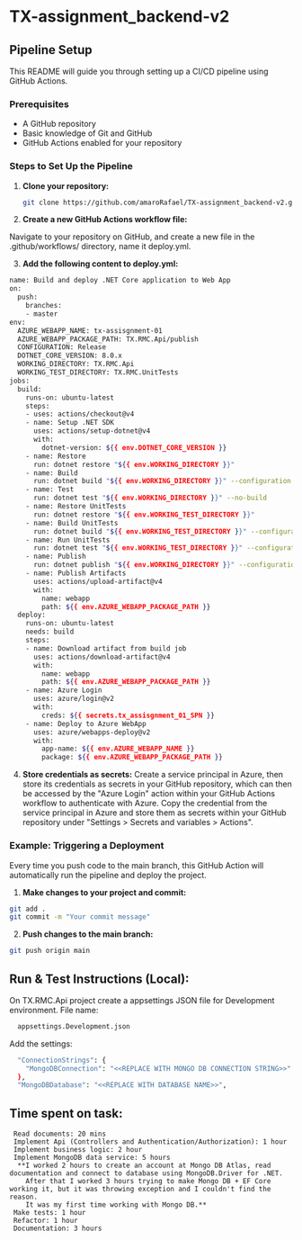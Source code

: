 # TX-assignment_backend-v2

## Pipeline Setup

This README will guide you through setting up a CI/CD pipeline using GitHub Actions.

### Prerequisites

- A GitHub repository
- Basic knowledge of Git and GitHub
- GitHub Actions enabled for your repository

### Steps to Set Up the Pipeline

1. **Clone your repository:**
   ```sh
   git clone https://github.com/amaroRafael/TX-assignment_backend-v2.git
   ```
2. **Create a new GitHub Actions workflow file:**

Navigate to your repository on GitHub, and create a new file in the .github/workflows/ directory, name it deploy.yml.

3. **Add the following content to deploy.yml:**

  ```sh
  name: Build and deploy .NET Core application to Web App
  on:
    push:
      branches:
      - master
  env:
    AZURE_WEBAPP_NAME: tx-assisgnment-01
    AZURE_WEBAPP_PACKAGE_PATH: TX.RMC.Api/publish
    CONFIGURATION: Release
    DOTNET_CORE_VERSION: 8.0.x
    WORKING_DIRECTORY: TX.RMC.Api
    WORKING_TEST_DIRECTORY: TX.RMC.UnitTests
  jobs:
    build:
      runs-on: ubuntu-latest
      steps:
      - uses: actions/checkout@v4
      - name: Setup .NET SDK
        uses: actions/setup-dotnet@v4
        with:
          dotnet-version: ${{ env.DOTNET_CORE_VERSION }}
      - name: Restore
        run: dotnet restore "${{ env.WORKING_DIRECTORY }}"
      - name: Build
        run: dotnet build "${{ env.WORKING_DIRECTORY }}" --configuration ${{ env.CONFIGURATION }} --no-restore
      - name: Test
        run: dotnet test "${{ env.WORKING_DIRECTORY }}" --no-build
      - name: Restore UnitTests
        run: dotnet restore "${{ env.WORKING_TEST_DIRECTORY }}"
      - name: Build UnitTests
        run: dotnet build "${{ env.WORKING_TEST_DIRECTORY }}" --configuration Debug --no-restore
      - name: Run UnitTests
        run: dotnet test "${{ env.WORKING_TEST_DIRECTORY }}" --configuration Debug --no-build
      - name: Publish
        run: dotnet publish "${{ env.WORKING_DIRECTORY }}" --configuration ${{ env.CONFIGURATION }} --no-build --output "${{ env.AZURE_WEBAPP_PACKAGE_PATH }}"
      - name: Publish Artifacts
        uses: actions/upload-artifact@v4
        with:
          name: webapp
          path: ${{ env.AZURE_WEBAPP_PACKAGE_PATH }}
    deploy:
      runs-on: ubuntu-latest
      needs: build
      steps:
      - name: Download artifact from build job
        uses: actions/download-artifact@v4
        with:
          name: webapp
          path: ${{ env.AZURE_WEBAPP_PACKAGE_PATH }}
      - name: Azure Login
        uses: azure/login@v2
        with:
          creds: ${{ secrets.tx_assisgnment_01_SPN }}
      - name: Deploy to Azure WebApp
        uses: azure/webapps-deploy@v2
        with:
          app-name: ${{ env.AZURE_WEBAPP_NAME }}
          package: ${{ env.AZURE_WEBAPP_PACKAGE_PATH }}  
  ```

4. **Store credentials as secrets:**
Create a service principal in Azure, then store its credentials as secrets in your GitHub repository, which can then be accessed by the "Azure Login" action within your GitHub Actions workflow to authenticate with Azure.
Copy the credential from the service principal in Azure and store them as secrets within your GitHub repository under "Settings > Secrets and variables > Actions".

### Example: Triggering a Deployment
Every time you push code to the main branch, this GitHub Action will automatically run the pipeline and deploy the project.

1. **Make changes to your project and commit:**

```sh
git add .
git commit -m "Your commit message"
```

2. **Push changes to the main branch:**
```sh
git push origin main
```


## Run & Test Instructions (Local):
On TX.RMC.Api project create a appsettings JSON file for Development environment. 
File name:
  ```sh 
    appsettings.Development.json
  ```

Add the settings:
  ```sh
    "ConnectionStrings": {
      "MongoDBConnection": "<<REPLACE WITH MONGO DB CONNECTION STRING>>"
    },
    "MongoDBDatabase": "<<REPLACE WITH DATABASE NAME>>",
  ``` 


  ## Time spent on task:
     Read documents: 20 mins
     Implement Api (Controllers and Authentication/Authorization): 1 hour
     Implement business logic: 2 hour
     Implement MongoDB data service: 5 hours 
      **I worked 2 hours to create an account at Mongo DB Atlas, read documentation and connect to database using MongoDB.Driver for .NET.
        After that I worked 3 hours trying to make Mongo DB + EF Core working it, but it was throwing exception and I couldn't find the reason.
        It was my first time working with Mongo DB.**
     Make tests: 1 hour
     Refactor: 1 hour
     Documentation: 3 hours